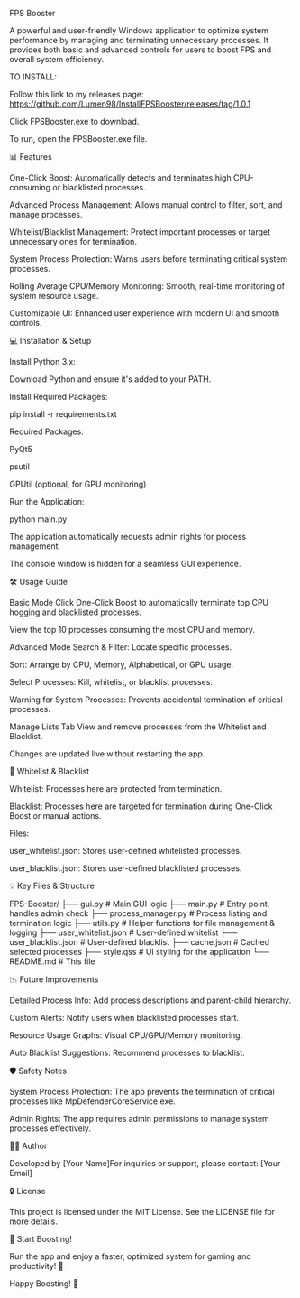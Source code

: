 FPS Booster

A powerful and user-friendly Windows application to optimize system performance by managing and terminating unnecessary processes. It provides both basic and advanced controls for users to boost FPS and overall system efficiency.

TO INSTALL: 

Follow this link to my releases page: https://github.com/Lumen98/InstallFPSBooster/releases/tag/1.0.1

Click FPSBooster.exe to download.

To run, open the FPSBooster.exe file.

📊 Features

One-Click Boost: Automatically detects and terminates high CPU-consuming or blacklisted processes.

Advanced Process Management: Allows manual control to filter, sort, and manage processes.

Whitelist/Blacklist Management: Protect important processes or target unnecessary ones for termination.

System Process Protection: Warns users before terminating critical system processes.

Rolling Average CPU/Memory Monitoring: Smooth, real-time monitoring of system resource usage.

Customizable UI: Enhanced user experience with modern UI and smooth controls.

💻 Installation & Setup

Install Python 3.x:

Download Python and ensure it's added to your PATH.

Install Required Packages:

pip install -r requirements.txt

Required Packages:

PyQt5

psutil

GPUtil (optional, for GPU monitoring)

Run the Application:

python main.py

The application automatically requests admin rights for process management.

The console window is hidden for a seamless GUI experience.

🛠️ Usage Guide

Basic Mode
Click One-Click Boost to automatically terminate top CPU hogging and blacklisted processes.

View the top 10 processes consuming the most CPU and memory.

Advanced Mode
Search & Filter: Locate specific processes.

Sort: Arrange by CPU, Memory, Alphabetical, or GPU usage.

Select Processes: Kill, whitelist, or blacklist processes.

Warning for System Processes: Prevents accidental termination of critical processes.

Manage Lists Tab
View and remove processes from the Whitelist and Blacklist.

Changes are updated live without restarting the app.

🔑 Whitelist & Blacklist

Whitelist: Processes here are protected from termination.

Blacklist: Processes here are targeted for termination during One-Click Boost or manual actions.

Files:

user_whitelist.json: Stores user-defined whitelisted processes.

user_blacklist.json: Stores user-defined blacklisted processes.

💡 Key Files & Structure

FPS-Booster/ ├── gui.py # Main GUI logic ├── main.py # Entry point, handles admin check ├── process_manager.py # Process listing and termination logic ├── utils.py # Helper functions for file management & logging ├── user_whitelist.json # User-defined whitelist ├── user_blacklist.json # User-defined blacklist ├── cache.json # Cached selected processes ├── style.qss # UI styling for the application └── README.md # This file

📉 Future Improvements

Detailed Process Info: Add process descriptions and parent-child hierarchy.

Custom Alerts: Notify users when blacklisted processes start.

Resource Usage Graphs: Visual CPU/GPU/Memory monitoring.

Auto Blacklist Suggestions: Recommend processes to blacklist.

🛡️ Safety Notes

System Process Protection: The app prevents the termination of critical processes like MpDefenderCoreService.exe.

Admin Rights: The app requires admin permissions to manage system processes effectively.

👨‍💻 Author

Developed by [Your Name]For inquiries or support, please contact: [Your Email]

🔒 License

This project is licensed under the MIT License. See the LICENSE file for more details.

🚀 Start Boosting!

Run the app and enjoy a faster, optimized system for gaming and productivity! 🚀

Happy Boosting! 💪
